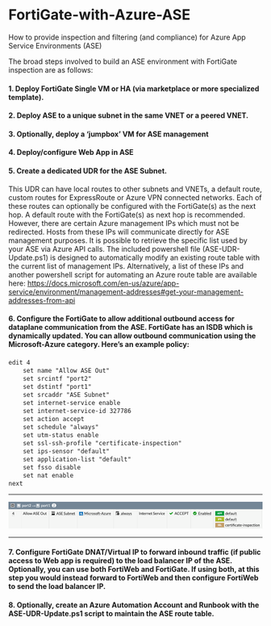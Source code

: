 # FortiGate-with-Azure-ASE
How to provide inspection and filtering (and compliance) for Azure App Service Environments (ASE)

The broad steps involved to build an ASE environment with FortiGate inspection are as follows:

#### 1.	Deploy FortiGate Single VM or HA (via marketplace or more specialized template).
#### 2.	Deploy ASE to a unique subnet in the same VNET or a peered VNET.
#### 3.	Optionally, deploy a ‘jumpbox’ VM for ASE management
#### 4.	Deploy/configure Web App in ASE
#### 5.	Create a dedicated UDR for the ASE Subnet.  
This UDR can have local routes to other subnets and VNETs, a default route, custom routes for ExpressRoute or Azure VPN connected networks.  Each of these routes can optionally be configured with the FortiGate(s) as the next hop.  A default route with the FortiGate(s) as next hop is recommended.  However, there are certain Azure management IPs which must not be redirected.  Hosts from these IPs will communicate directly for ASE management purposes.  It is possible to retrieve the specific list used by your ASE via Azure API calls.  The included powershell file (ASE-UDR-Update.ps1) is designed to automatically modify an existing route table with the current list of management IPs.  Alternatively, a list of these IPs and another powershell script for automating an Azure route table are available here: https://docs.microsoft.com/en-us/azure/app-service/environment/management-addresses#get-your-management-addresses-from-api
#### 6.	Configure the FortiGate to allow additional outbound access for dataplane communication from the ASE.  FortiGate has an ISDB which is dynamically updated.  You can allow outbound communication using the Microsoft-Azure category.  Here’s an example policy:

    edit 4
        set name "Allow ASE Out"
        set srcintf "port2"
        set dstintf "port1"
        set srcaddr "ASE Subnet"
        set internet-service enable
        set internet-service-id 327786
        set action accept
        set schedule "always"
        set utm-status enable
        set ssl-ssh-profile "certificate-inspection"
        set ips-sensor "default"
        set application-list "default"
        set fsso disable
        set nat enable
    next

---

![GUI version](https://raw.githubusercontent.com/fortinetclouddev/FortiGate-with-Azure-ASE/master/PolicyPicture.png)

---

#### 7.	  Configure FortiGate DNAT/Virtual IP to forward inbound traffic (if public access to Web app is required) to the load balancer IP of the ASE.  Optionally, you can use both FortiWeb and FortiGate.  If using both, at this step you would instead forward to FortiWeb and then configure FortiWeb to send the load balancer IP.

#### 8.    Optionally, create an Azure Automation Account and Runbook with the ASE-UDR-Update.ps1 script to maintain the ASE route table.
